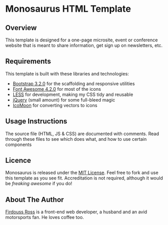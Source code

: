Monosaurus HTML Template
========================

Overview
--------

This template is designed for a one-page microsite, event or conference website that is meant to share information, get sign up on newsletters, etc.

Requirements
------------

This template is built with these libraries and technologies:

* [Bootstrap 3.2.0](http://getbootstrap.com/) for the scaffolding and responsive utilities
* [Font Awesome 4.2.0](http://fontawesome.io/) for most of the icons
* [LESS](http://lesscss.org/) for development, making my CSS tidy and reusable
* [jQuery](http://jquery.com/) (small amount) for some full-bleed magic
* [IcoMoon](https://icomoon.io) for converting vectors to icons

Usage Instructions
------------------

The source file (HTML, JS & CSS) are documented with comments. Read through these files to see which does what, and how to use certain components

Licence
-------

Monosaurus is released under the [MIT License](http://en.wikipedia.org/wiki/MIT_License). Feel free to fork and use this template as you see fit. Accreditation is not required, although it would be *freaking awesome* if you do!

About The Author
----------------

[Firdouss Ross](http://ross.my) is a front-end web developer, a husband and an avid motorsports fan. He loves coffee too.
